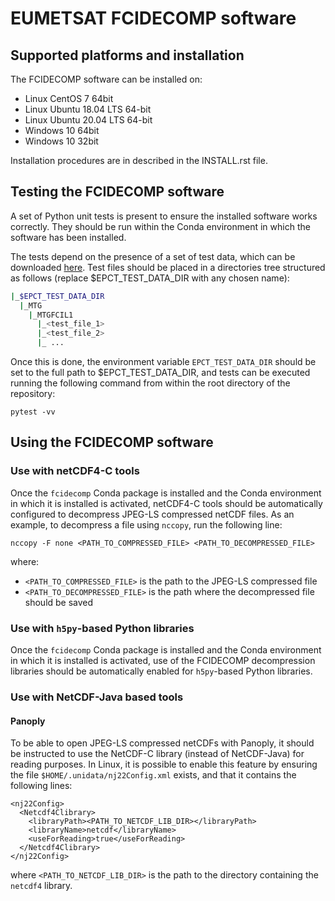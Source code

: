 # EUMETSAT FCIDECOMP software

## Supported platforms and installation

The FCIDECOMP software can be installed on:

- Linux CentOS 7 64bit
- Linux Ubuntu 18.04 LTS 64-bit
- Linux Ubuntu 20.04 LTS 64-bit
- Windows 10 64bit
- Windows 10 32bit

Installation procedures are in described in the INSTALL.rst file.

## Testing the FCIDECOMP software

A set of Python unit tests is present to ensure the installed software works correctly. They should be run within the
Conda environment in which the software has been installed.

The tests depend on the presence of a set of test data, which can be downloaded
[here](<https://gitlab.eumetsat.int/data-tailor/epct-test-data/-/tree/development/MTG/MTGFCIL1>).
Test files should be placed in a directories tree structured as follows (replace $EPCT_TEST_DATA_DIR
with any chosen name):

```BASH
|_$EPCT_TEST_DATA_DIR
  |_MTG
    |_MTGFCIL1
      |_<test_file_1>
      |_<test_file_2>
      |_ ...
```

Once this is done, the environment variable `EPCT_TEST_DATA_DIR` should be set to the full path to $EPCT_TEST_DATA_DIR,
and tests can be executed running the following command from within the root directory of the repository:

    pytest -vv

## Using the FCIDECOMP software

### Use with netCDF4-C tools

Once the `fcidecomp` Conda package is installed and the Conda environment in which it is installed is activated,
netCDF4-C tools should be automatically configured to decompress JPEG-LS compressed netCDF files. As an example,
to decompress a file using `nccopy`, run the following line:

    nccopy -F none <PATH_TO_COMPRESSED_FILE> <PATH_TO_DECOMPRESSED_FILE>

where:

- `<PATH_TO_COMPRESSED_FILE>` is the path to the JPEG-LS compressed file
- `<PATH_TO_DECOMPRESSED_FILE>` is the path where the decompressed file should be saved

### Use with `h5py`-based Python libraries

Once the `fcidecomp` Conda package is installed and the Conda environment in which it is installed is activated,
use of the FCIDECOMP decompression libraries should be automatically enabled for `h5py`-based Python libraries.

### Use with NetCDF-Java based tools

#### Panoply

To be able to open JPEG-LS compressed netCDFs with Panoply, it should be instructed to use the NetCDF-C library (instead
of NetCDF-Java) for reading purposes. In Linux, it is possible to enable this feature by ensuring the file
`$HOME/.unidata/nj22Config.xml` exists, and that it contains the following lines:

    <nj22Config>
      <Netcdf4Clibrary>
        <libraryPath><PATH_TO_NETCDF_LIB_DIR></libraryPath>
        <libraryName>netcdf</libraryName>
        <useForReading>true</useForReading>
      </Netcdf4Clibrary>
    </nj22Config>

where `<PATH_TO_NETCDF_LIB_DIR>` is the path to the directory containing the `netcdf4` library.
